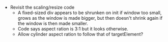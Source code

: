 - Revisit the scaling/resize code
  - A fixed-sized div appears to be shrunken on init if window too small, grows as the window is made bigger, but then doesn't shrink again if the window is then made smaller.
  - Code says aspect ration is 3:1 but it looks otherwise.
  - Allow cylinder aspect ration to follow that of targetElement?
